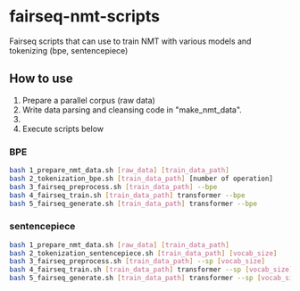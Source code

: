 # fairseq-nmt-scripts
Fairseq scripts that can use to train NMT with various models and tokenizing (bpe, sentencepiece)


## How to use
1. Prepare a parallel corpus (raw data)
2. Write data parsing and cleansing code in "make_nmt_data".
3. 
4. Execute scripts below

### BPE
```bash
bash 1_prepare_nmt_data.sh [raw_data] [train_data_path]
bash 2_tokenization_bpe.sh [train_data_path] [number of operation]
bash 3_fairseq_preprocess.sh [train_data_path] --bpe
bash 4_fairseq_train.sh [train_data_path] transformer --bpe
bash 5_fairseq_generate.sh [train_data_path] transformer --bpe
```

### sentencepiece
```bash
bash 1_prepare_nmt_data.sh [raw_data] [train_data_path]
bash 2_tokenization_sentencepiece.sh [train_data_path] [vocab_size]
bash 3_fairseq_preprocess.sh [train_data_path] --sp [vocab_size]
bash 4_fairseq_train.sh [train_data_path] transformer --sp [vocab_size]
bash 5_fairseq_generate.sh [train_data_path] transformer --sp [vocab_size]
```